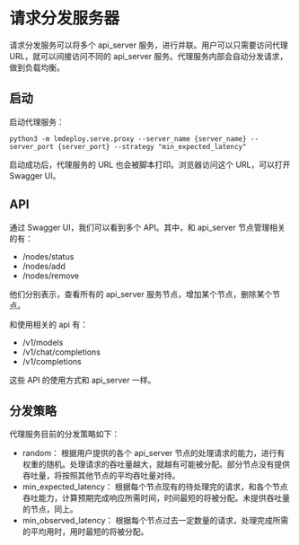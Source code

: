 # 请求分发服务器

请求分发服务可以将多个 api_server 服务，进行并联。用户可以只需要访问代理 URL，就可以间接访问不同的 api_server 服务。代理服务内部会自动分发请求，做到负载均衡。

## 启动

启动代理服务：

```shell
python3 -m lmdeploy.serve.proxy --server_name {server_name} --server_port {server_port} --strategy "min_expected_latency"
```

启动成功后，代理服务的 URL 也会被脚本打印。浏览器访问这个 URL，可以打开 Swagger UI。

## API

通过 Swagger UI，我们可以看到多个 API。其中，和 api_server 节点管理相关的有：

- /nodes/status
- /nodes/add
- /nodes/remove

他们分别表示，查看所有的 api_server 服务节点，增加某个节点，删除某个节点。

和使用相关的 api 有：

- /v1/models
- /v1/chat/completions
- /v1/completions

这些 API 的使用方式和 api_server 一样。

## 分发策略

代理服务目前的分发策略如下：

- random： 根据用户提供的各个 api_server 节点的处理请求的能力，进行有权重的随机。处理请求的吞吐量越大，就越有可能被分配。部分节点没有提供吞吐量，将按照其他节点的平均吞吐量对待。
- min_expected_latency： 根据每个节点现有的待处理完的请求，和各个节点吞吐能力，计算预期完成响应所需时间，时间最短的将被分配。未提供吞吐量的节点，同上。
- min_observed_latency： 根据每个节点过去一定数量的请求，处理完成所需的平均用时，用时最短的将被分配。
